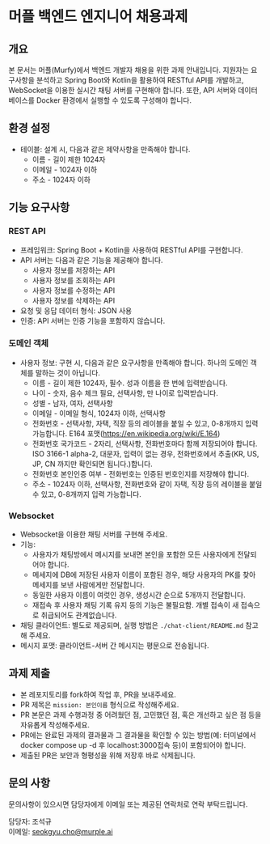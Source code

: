 # 머플 백엔드 엔지니어 채용과제

## 개요

본 문서는 머플(Murfy)에서 백엔드 개발자 채용을 위한 과제 안내입니다. 지원자는 요구사항을 분석하고 Spring Boot와 Kotlin을 활용하여 RESTful API를 개발하고, WebSocket을 이용한 실시간 채팅 서버를 구현해야 합니다. 또한, API 서버와 데이터베이스를 Docker 환경에서 실행할 수 있도록 구성해야 합니다.

## 환경 설정

- 테이블: 설계 시, 다음과 같은 제약사항을 만족해야 합니다.
  - 이름 - 길이 제한 1024자
  - 이메일 - 1024자 이하
  - 주소 - 1024자 이하

## 기능 요구사항

### REST API
- 프레임워크: Spring Boot + Kotlin을 사용하여 RESTful API를 구현합니다.
- API 서버는 다음과 같은 기능을 제공해야 합니다.
  - 사용자 정보를 저장하는 API
  - 사용자 정보를 조회하는 API
  - 사용자 정보를 수정하는 API
  - 사용자 정보를 삭제하는 API
- 요청 및 응답 데이터 형식: JSON 사용
- 인증: API 서버는 인증 기능을 포함하지 않습니다.

### 도메인 객체
- 사용자 정보: 구현 시, 다음과 같은 요구사항을 만족해야 합니다. 하나의 도메인 객체를 말하는 것이 아닙니다.
  - 이름 - 길이 제한 1024자, 필수. 성과 이름을 한 번에 입력받습니다.
  - 나이 - 숫자, 음수 체크 필요, 선택사항, 만 나이로 입력받습니다.
  - 성별 - 남자, 여자, 선택사항
  - 이메일 - 이메일 형식, 1024자 이하, 선택사항
  - 전화번호 - 선택사항, 자택, 직장 등의 레이블을 붙일 수 있고, 0-8개까지 입력 가능합니다. E164 포맷(https://en.wikipedia.org/wiki/E.164)
  - 전화번호 국가코드 - 2자리, 선택사항, 전화번호마다 함께 저장되어야 합니다. ISO 3166-1 alpha-2, 대문자, 입력이 없는 경우, 전화번호에서 추출(KR, US, JP, CN 까지만 확인되면 됩니다.)합니다.
  - 전화번호 본인인증 여부 - 전화번호는 인증된 번호인지를 저장해야 합니다.
  - 주소 - 1024자 이하, 선택사항, 전화번호와 같이 자택, 직장 등의 레이블을 붙일 수 있고, 0-8개까지 입력 가능합니다.
  
### Websocket
- Websocket을 이용한 채팅 서버를 구현해 주세요.
- 기능:
  - 사용자가 채팅방에서 메시지를 보내면 본인을 포함한 모든 사용자에게 전달되어야 합니다.
  - 메세지에 DB에 저장된 사용자 이름이 포함된 경우, 해당 사용자의 PK를 찾아 메세지를 보낸 사람에게만 전달합니다.
  - 동일한 사용자 이름이 여럿인 경우, 생성시간 순으로 5개까지 전달합니다.
  - 재접속 후 사용자 채팅 기록 유지 등의 기능은 불필요함. 개별 접속이 새 접속으로 취급되어도 관계없습니다.
- 채팅 클라이언트: 별도로 제공되며, 실행 방법은 `./chat-client/README.md` 참고해 주세요.
- 메시지 포맷: 클라이언트-서버 간 메시지는 평문으로 전송됩니다.

## 과제 제출
- 본 레포지토리를 fork하여 작업 후, PR을 보내주세요.
- PR 제목은 `mission: 본인이름` 형식으로 작성해주세요.
- PR 본문은 과제 수행과정 중 어려웠던 점, 고민했던 점, 혹은 개선하고 싶은 점 등을 자유롭게 작성해주세요.
- PR에는 완료된 과제의 결과물과 그 결과물을 확인할 수 있는 방법(예: 터미널에서 docker compose up -d 후 localhost:3000접속 등)이 포함되어야 합니다.
- 제출된 PR은 보안과 형평성을 위해 저장후 바로 삭제됩니다.

## 문의 사항

문의사항이 있으시면 담당자에게 이메일 또는 제공된 연락처로 연락 부탁드립니다.

담당자: 조석규  
이메일: seokgyu.cho@murple.ai
